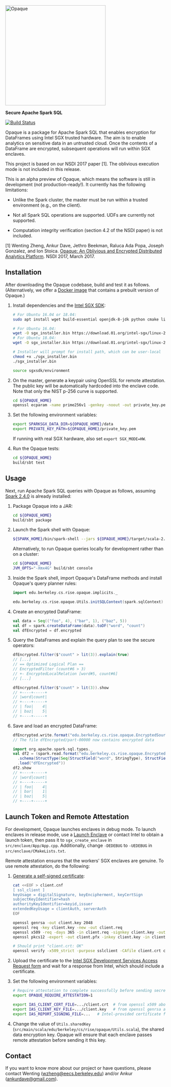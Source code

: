 <img src="https://ucbrise.github.io/opaque/opaque.svg" width="315" alt="Opaque">

**Secure Apache Spark SQL**

[![Build Status](https://travis-ci.org/ucbrise/opaque.svg?branch=master)](https://travis-ci.org/ucbrise/opaque)

Opaque is a package for Apache Spark SQL that enables encryption for DataFrames using Intel SGX trusted hardware. The aim is to enable analytics on sensitive data in an untrusted cloud. Once the contents of a DataFrame are encrypted, subsequent operations will run within SGX enclaves.

This project is based on our NSDI 2017 paper [1]. The oblivious execution mode is not included in this release.

This is an alpha preview of Opaque, which means the software is still in development (not production-ready!). It currently has the following limitations:

- Unlike the Spark cluster, the master must be run within a trusted environment (e.g., on the client).

- Not all Spark SQL operations are supported. UDFs are currently not supported.

- Computation integrity verification (section 4.2 of the NSDI paper) is not included.

[1] Wenting Zheng, Ankur Dave, Jethro Beekman, Raluca Ada Popa, Joseph Gonzalez, and Ion Stoica.
[Opaque: An Oblivious and Encrypted Distributed Analytics Platform](https://people.eecs.berkeley.edu/~wzheng/opaque.pdf). NSDI 2017, March 2017.

## Installation

After downloading the Opaque codebase, build and test it as follows. (Alternatively, we offer a [Docker image](docker/) that contains a prebuilt version of Opaque.)

1. Install dependencies and the [Intel SGX SDK](https://01.org/intel-software-guard-extensions/downloads):

    ```sh
    # For Ubuntu 16.04 or 18.04:
    sudo apt install wget build-essential openjdk-8-jdk python cmake libssl-dev

    # For Ubuntu 16.04:
    wget -O sgx_installer.bin https://download.01.org/intel-sgx/linux-2.3.1/ubuntu16.04/sgx_linux_x64_sdk_2.3.101.46683.bin
    # For Ubuntu 18.04:
    wget -O sgx_installer.bin https://download.01.org/intel-sgx/linux-2.3.1/ubuntu18.04/sgx_linux_x64_sdk_2.3.101.46683.bin

    # Installer will prompt for install path, which can be user-local
    chmod +x ./sgx_installer.bin
    ./sgx_installer.bin

    source sgxsdk/environment
    ```

2. On the master, generate a keypair using OpenSSL for remote attestation. The public key will be automatically hardcoded into the enclave code.
   Note that only the NIST p-256 curve is supported.

    ```sh
    cd ${OPAQUE_HOME}
    openssl ecparam -name prime256v1 -genkey -noout -out private_key.pem
    ```

3. Set the following environment variables:

    ```sh
    export SPARKSGX_DATA_DIR=${OPAQUE_HOME}/data
    export PRIVATE_KEY_PATH=${OPAQUE_HOME}/private_key.pem
    ```

    If running with real SGX hardware, also set `export SGX_MODE=HW`.

4. Run the Opaque tests:

    ```sh
    cd ${OPAQUE_HOME}
    build/sbt test
    ```

## Usage

Next, run Apache Spark SQL queries with Opaque as follows, assuming [Spark 2.4.0](https://github.com/apache/spark/releases/tag/v2.4.0) is already installed:

1. Package Opaque into a JAR:

    ```sh
    cd ${OPAQUE_HOME}
    build/sbt package
    ```

2. Launch the Spark shell with Opaque:

    ```sh
    ${SPARK_HOME}/bin/spark-shell --jars ${OPAQUE_HOME}/target/scala-2.11/opaque_2.11-0.1.jar
    ```
    
    Alternatively, to run Opaque queries locally for development rather than on a cluster:
    
    ```sh
    cd ${OPAQUE_HOME}
    JVM_OPTS="-Xmx4G" build/sbt console
    ```

3. Inside the Spark shell, import Opaque's DataFrame methods and install Opaque's query planner rules:

    ```scala
    import edu.berkeley.cs.rise.opaque.implicits._

    edu.berkeley.cs.rise.opaque.Utils.initSQLContext(spark.sqlContext)
    ```

4. Create an encrypted DataFrame:

    ```scala
    val data = Seq(("foo", 4), ("bar", 1), ("baz", 5))
    val df = spark.createDataFrame(data).toDF("word", "count")
    val dfEncrypted = df.encrypted
    ```

5. Query the DataFrames and explain the query plan to see the secure operators:


    ```scala
    dfEncrypted.filter($"count" > lit(3)).explain(true)
    // [...]
    // == Optimized Logical Plan ==
    // EncryptedFilter (count#6 > 3)
    // +- EncryptedLocalRelation [word#5, count#6]
    // [...]

    dfEncrypted.filter($"count" > lit(3)).show
    // +----+-----+
    // |word|count|
    // +----+-----+
    // | foo|    4|
    // | baz|    5|
    // +----+-----+
    ```

6. Save and load an encrypted DataFrame:

    ```scala
    dfEncrypted.write.format("edu.berkeley.cs.rise.opaque.EncryptedSource").save("dfEncrypted")
    // The file dfEncrypted/part-00000 now contains encrypted data

    import org.apache.spark.sql.types._
    val df2 = (spark.read.format("edu.berkeley.cs.rise.opaque.EncryptedSource")
      .schema(StructType(Seq(StructField("word", StringType), StructField("count", IntegerType))))
      .load("dfEncrypted"))
    df2.show
    // +----+-----+
    // |word|count|
    // +----+-----+
    // | foo|    4|
    // | bar|    1|
    // | baz|    5|
    // +----+-----+
    ```
    
## Launch Token and Remote Attestation

For development, Opaque launches enclaves in debug mode. To launch enclaves in release mode, use a [Launch Enclave](https://github.com/intel/linux-sgx/blob/master/psw/ae/ref_le/ref_le.md) or contact Intel to obtain a launch token, then pass it to `sgx_create_enclave` in `src/enclave/App/App.cpp`. Additionally, change `-DEDEBUG` to `-UEDEBUG` in `src/enclave/CMakeLists.txt`.

Remote attestation ensures that the workers' SGX enclaves are genuine. To use remote attestation, do the following:

1. [Generate a self-signed certificate](https://software.intel.com/en-us/articles/how-to-create-self-signed-certificates-for-use-with-intel-sgx-remote-attestation-using):

    ```sh
    cat <<EOF > client.cnf
    [ ssl_client ]
    keyUsage = digitalSignature, keyEncipherment, keyCertSign
    subjectKeyIdentifier=hash
    authorityKeyIdentifier=keyid,issuer
    extendedKeyUsage = clientAuth, serverAuth
    EOF

    openssl genrsa -out client.key 2048
    openssl req -key client.key -new -out client.req
    openssl x509 -req -days 365 -in client.req -signkey client.key -out client.crt -extfile client.cnf -extensions ssl_client
    openssl pkcs12 -export -out client.pfx -inkey client.key -in client.crt
    
    # Should print "client.crt: OK"
    openssl verify -x509_strict -purpose sslclient -CAfile client.crt client.crt
    ```
    
2. Upload the certificate to the [Intel SGX Development Services Access Request form](https://software.intel.com/en-us/form/sgx-onboarding) and wait for a response from Intel, which should include a certificate.

3. Set the following environment variables:

    ```sh
    # Require attestation to complete successfully before sending secrets to the worker enclaves.
    export OPAQUE_REQUIRE_ATTESTATION=1

    export IAS_CLIENT_CERT_FILE=.../client.crt  # from openssl x509 above
    export IAS_CLIENT_KEY_FILE=.../client.key   # from openssl genrsa above
    export IAS_REPORT_SIGNING_FILE=...   # Intel-provided certificate from step 2
    ```

4. Change the value of `Utils.sharedKey` (`src/main/scala/edu/berkeley/cs/rise/opaque/Utils.scala`), the shared data encryption key. Opaque will ensure that each enclave passes remote attestation before sending it this key.

## Contact

If you want to know more about our project or have questions, please contact Wenting (wzheng@eecs.berkeley.edu) and/or Ankur (ankurdave@gmail.com).

